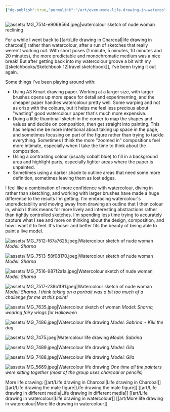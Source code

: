 ```yaml
---
{"dg-publish":true,"permalink":"/art/even-more-life-drawing-in-watercolour/","tags":["art","not-writing","life-drawing","watercolour"],"noteIcon":"","created":"2025-10-30"}
---
```


![assets/IMG_7514-e9068564.jpeg|watercolour sketch of nude woman reclining](/img/user/assets/IMG_7514-e9068564.jpeg)

For a while I went back to [[art/Life drawing in Charcoal\|life drawing in charcoal]] rather than watercolour, after a run of sketches that really weren't working out. With short poses (1 minute, 5 minutes, 10 minutes and 20 minutes), the more predictable and monochromatic medium was a nice break! But after getting back into my watercolour groove a bit with my [[sketchbooks/Sketchbook 12\|travel sketchbook]], I've been trying it out again.

Some things I've been playing around with:
* Using A3 Kmart drawing paper. Working at a larger size, with larger brushes opens up more space for detail and experimenting, and the cheaper paper handles watercolour pretty well. Some warping and not as crisp with the colours, but it helps me feel less precious about "wasting" good watercolour paper that's much more expensive.
* Doing a little thumbnail sketch in the corner to map the shapes and values and decide on composition, then get straight into painting. This has helped me be more intentional about taking up space in the page, and sometimes focusing on part of the figure rather than trying to tackle everything. Sometimes I think the more "zoomed in" compositions feel more intimate, especially when I take the time to think about the composition.
* Using a contrasting colour (usually cobalt blue) to fill in a background area and highlight parts, especially lighter areas where the paper is unpainted.
* Sometimes using a darker shade to outline areas that need some more definition, sometimes leaving them as lost edges.

I feel like a combination of more confidence with watercolour, diving in rather than sketching, and working with larger brushes have made a huge difference to the results I'm getting. I'm embracing watercolour's unpredictability and moving away from drawing an outline that I then colour in, which I think means for more lively and interesting abstractions rather than tightly controlled sketches. I'm spending less time trying to accurately capture what I see and more on thinking about the design, composition, and how I want it to feel. It's looser and better fits the beauty of being able to paint a live model.


![assets/IMG_7512-f67a7625.jpeg|Watercolour sketch of nude woman](/img/user/assets/IMG_7512-f67a7625.jpeg)
*Model: Sharna*

![assets/IMG_7513-58f08170.jpeg|Watercolour sketch of nude woman](/img/user/assets/IMG_7513-58f08170.jpeg)
*Model: Sharna*

![assets/IMG_7516-987f2a1a.jpeg|Watercolour sketch of nude woman](/img/user/assets/IMG_7516-987f2a1a.jpeg)
*Model: Sharna*

![assets/IMG_7517-239b1f91.jpeg|Watercolour sketch of nude woman](/img/user/assets/IMG_7517-239b1f91.jpeg)
*Model: Sharna. I think taking on a portrait was a bit too much of a challenge for me at this point!*

![assets/IMG_7635.jpeg|Watercolour sketch of woman](/img/user/assets/IMG_7635.jpeg)
*Model: Sharna, wearing fairy wings for Halloween*

![assets/IMG_7486.jpeg|Watercolour life drawing](/img/user/assets/IMG_7486.jpeg)
*Model: Sabrina + Kiki the dog*

![assets/IMG_7475.jpeg|Watercolour life drawing](/img/user/assets/IMG_7475.jpeg)
*Model: Sabrina*

![assets/IMG_7489.jpeg|Watercolour life drawing](/img/user/assets/IMG_7489.jpeg)
*Model: Gila*

![assets/IMG_7488.jpeg|Watercolour life drawing](/img/user/assets/IMG_7488.jpeg)
*Model: Gila*


![assets/IMG_5669.jpeg|Watercolour life drawing](/img/user/assets/IMG_5669.jpeg)
*One time all the painters were sitting together (most of the group uses charcoal or pencils)*

More life drawing:
[[art/Life drawing in Charcoal\|Life drawing in Charcoal]]
[[art/Life drawing the male figure\|Life drawing the male figure]]
[[art/Life drawing in different media\|Life drawing in different media]]
[[art/Life drawing in watercolour\|Life drawing in watercolour]]
[[art/More life drawing in watercolour\|More life drawing in watercolour]]